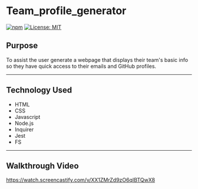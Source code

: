 # Team_profile_generator

[![npm](https://badge.fury.io/js/inquirer.svg)](http://badge.fury.io/js/inquirer)
[![License: MIT](https://img.shields.io/badge/License-MIT-yellow.svg)](https://opensource.org/licenses/MIT)

## Purpose

To assist the user generate a webpage that displays their team's basic info so they have quick access to their emails and GitHub profiles.

---

## Technology Used

- HTML
- CSS
- Javascript
- Node.js
- Inquirer
- Jest
- FS

---

## Walkthrough Video

https://watch.screencastify.com/v/XX1ZMrZd9zO6qIBTQwX8
